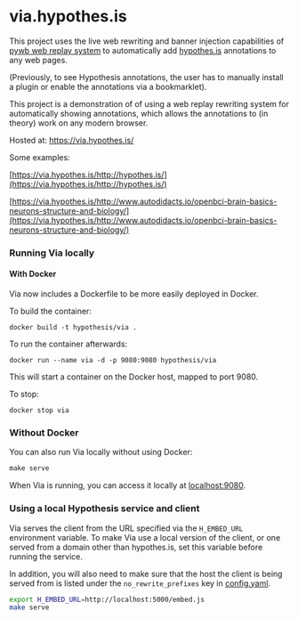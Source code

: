 via.hypothes.is
================

This project uses the live web rewriting and banner injection capabilities of [pywb web replay system](https://github.com/ikreymer/pywb) to automatically add [hypothes.is](https://hypothes.is) annotations to any web pages.

(Previously, to see Hypothesis annotations, the user has to manually install a plugin or enable the annotations via a bookmarklet).

This project is a demonstration of of using a web replay rewriting system for automatically showing annotations, which allows the annotations to (in theory) work on any modern browser.

Hosted at: https://via.hypothes.is/

Some examples:

[https://via.hypothes.is/http://hypothes.is/](https://via.hypothes.is/http://hypothes.is/)

[https://via.hypothes.is/http://www.autodidacts.io/openbci-brain-basics-neurons-structure-and-biology/](https://via.hypothes.is/http://www.autodidacts.io/openbci-brain-basics-neurons-structure-and-biology/)


### Running Via locally

#### With Docker

Via now includes a Dockerfile to be more easily deployed in Docker.

To build the container:
```
docker build -t hypothesis/via .
```

To run the container afterwards:
```
docker run --name via -d -p 9080:9080 hypothesis/via
```

This will start a container on the Docker host, mapped to port 9080.

To stop:

```
docker stop via
```

### Without Docker

You can also run Via locally without using Docker:

```py
make serve
```

When Via is running, you can access it locally at [localhost:9080](http://localhost:9080).

### Using a local Hypothesis service and client

Via serves the client from the URL specified via the `H_EMBED_URL` environment variable. To make Via use a local version of the client, or one served from a domain other than hypothes.is, set this variable before running the service.

In addition, you will also need to make sure that the host the client is being served from is listed under the `no_rewrite_prefixes` key in [config.yaml](config.yaml).

```sh
export H_EMBED_URL=http://localhost:5000/embed.js
make serve
```
